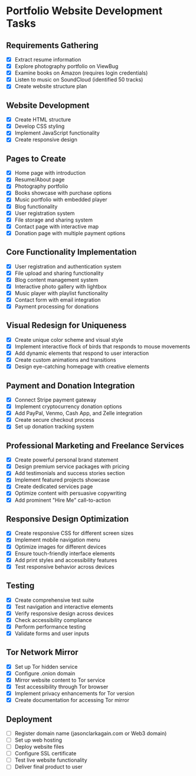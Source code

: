 # Portfolio Website Development Tasks

## Requirements Gathering
- [x] Extract resume information
- [x] Explore photography portfolio on ViewBug
- [x] Examine books on Amazon (requires login credentials)
- [x] Listen to music on SoundCloud (identified 50 tracks)
- [x] Create website structure plan

## Website Development
- [x] Create HTML structure
- [x] Develop CSS styling
- [x] Implement JavaScript functionality
- [x] Create responsive design

## Pages to Create
- [x] Home page with introduction
- [x] Resume/About page
- [x] Photography portfolio
- [x] Books showcase with purchase options
- [x] Music portfolio with embedded player
- [x] Blog functionality
- [x] User registration system
- [x] File storage and sharing system
- [x] Contact page with interactive map
- [x] Donation page with multiple payment options

## Core Functionality Implementation
- [x] User registration and authentication system
- [x] File upload and sharing functionality
- [x] Blog content management system
- [x] Interactive photo gallery with lightbox
- [x] Music player with playlist functionality
- [x] Contact form with email integration
- [x] Payment processing for donations

## Visual Redesign for Uniqueness
- [x] Create unique color scheme and visual style
- [x] Implement interactive flock of birds that responds to mouse movements
- [x] Add dynamic elements that respond to user interaction
- [x] Create custom animations and transitions
- [x] Design eye-catching homepage with creative elements

## Payment and Donation Integration
- [x] Connect Stripe payment gateway
- [x] Implement cryptocurrency donation options
- [x] Add PayPal, Venmo, Cash App, and Zelle integration
- [x] Create secure checkout process
- [x] Set up donation tracking system

## Professional Marketing and Freelance Services
- [x] Create powerful personal brand statement
- [x] Design premium service packages with pricing
- [x] Add testimonials and success stories section
- [x] Implement featured projects showcase
- [x] Create dedicated services page
- [x] Optimize content with persuasive copywriting
- [x] Add prominent "Hire Me" call-to-action

## Responsive Design Optimization
- [x] Create responsive CSS for different screen sizes
- [x] Implement mobile navigation menu
- [x] Optimize images for different devices
- [x] Ensure touch-friendly interface elements
- [x] Add print styles and accessibility features
- [x] Test responsive behavior across devices

## Testing
- [x] Create comprehensive test suite
- [x] Test navigation and interactive elements
- [x] Verify responsive design across devices
- [x] Check accessibility compliance
- [x] Perform performance testing
- [x] Validate forms and user inputs

## Tor Network Mirror
- [x] Set up Tor hidden service
- [x] Configure .onion domain
- [x] Mirror website content to Tor service
- [x] Test accessibility through Tor browser
- [x] Implement privacy enhancements for Tor version
- [x] Create documentation for accessing Tor mirror

## Deployment
- [ ] Register domain name (jasonclarkagain.com or Web3 domain)
- [ ] Set up web hosting
- [ ] Deploy website files
- [ ] Configure SSL certificate
- [ ] Test live website functionality
- [ ] Deliver final product to user
